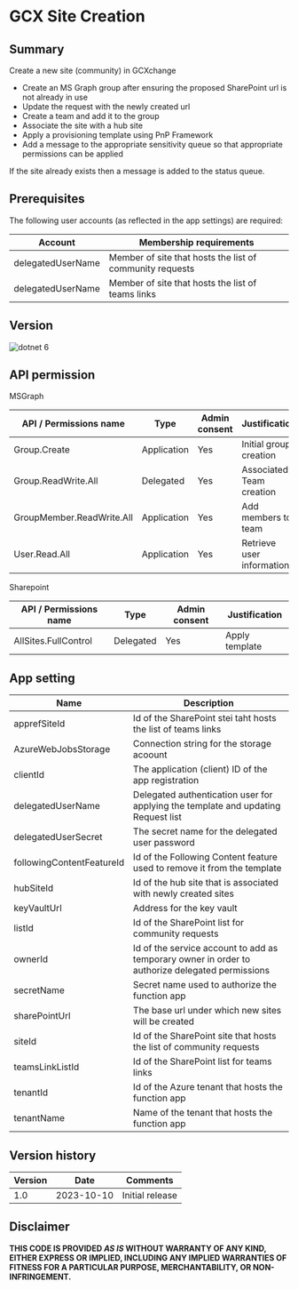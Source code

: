 # GCX Site Creation

## Summary

Create a new site (community) in GCXchange
- Create an MS Graph group after ensuring the proposed SharePoint url is not already in use
- Update the request with the newly created url
- Create a team and add it to the group
- Associate the site with a hub site
- Apply a provisioning template using PnP Framework
- Add a message to the appropriate sensitivity queue so that appropriate permissions can be applied

If the site already exists then a message is added to the status queue.

## Prerequisites

The following user accounts (as reflected in the app settings) are required:

| Account             | Membership requirements                                  |
| ------------------- | -------------------------------------------------------- |
| delegatedUserName   | Member of site that hosts the list of community requests |
| delegatedUserName   | Member of site that hosts the list of teams links        |

## Version 

![dotnet 6](https://img.shields.io/badge/net6.0-blue.svg)

## API permission

MSGraph

| API / Permissions name    | Type        | Admin consent | Justification                       |
| ------------------------- | ----------- | ------------- | ----------------------------------- |
| Group.Create              | Application | Yes           | Initial group creation              |
| Group.ReadWrite.All       | Delegated   | Yes           | Associated Team creation            | 
| GroupMember.ReadWrite.All | Application | Yes           | Add members to team                 |
| User.Read.All             | Application | Yes           | Retrieve user information           |

Sharepoint

| API / Permissions name    | Type      | Admin consent | Justification                       |
| ------------------------- | --------- | ------------- | ----------------------------------- |
| AllSites.FullControl      | Delegated | Yes           | Apply template                      |

## App setting

| Name                    	| Description                                                                   					         |
| -------------------------	| ------------------------------------------------------------------------------------------------ |
| apprefSiteId              | Id of the SharePoint stei taht hosts the list of teams links |
| AzureWebJobsStorage     	| Connection string for the storage acoount                                     					         |
| clientId                	| The application (client) ID of the app registration                           					         |
| delegatedUserName         | Delegated authentication user for applying the template and updating Request list 				       |
| delegatedUserSecret       | The secret name for the delegated user password 													                       |
| followingContentFeatureId | Id of the Following Content feature used to remove it from the template 							           |
| hubSiteId					        | Id of the hub site that is associated with newly created sites 									                 |
| keyVaultUrl             	| Address for the key vault                                                     					         |
| listId					          | Id of the SharePoint list for community requests                              					         |
| ownerId					          | Id of  the service account to add as temporary owner in order to authorize delegated permissions |
| secretName              	| Secret name used to authorize the function app                                					         |
| sharePointUrl				      | The base url under which new sites will be created 												                       |
| siteId					          | Id of the SharePoint site that hosts the list of community requests           					         |
| teamsLinkListId | Id of the SharePoint list for teams links |
| tenantId                	| Id of the Azure tenant that hosts the function app                            					         |
| tenantName				        | Name of the tenant that hosts the function app                                					         |

## Version history

Version|Date|Comments
-------|----|--------
1.0|2023-10-10|Initial release

## Disclaimer

**THIS CODE IS PROVIDED *AS IS* WITHOUT WARRANTY OF ANY KIND, EITHER EXPRESS OR IMPLIED, INCLUDING ANY IMPLIED WARRANTIES OF FITNESS FOR A PARTICULAR PURPOSE, MERCHANTABILITY, OR NON-INFRINGEMENT.**
